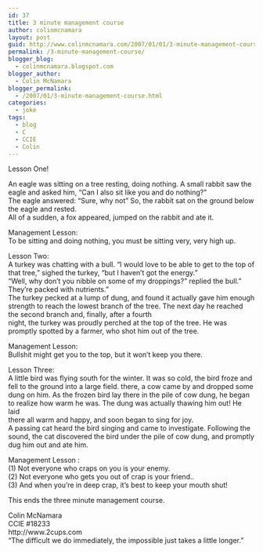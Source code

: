 ```yaml
---
id: 37
title: 3 minute management course
author: colinmcnamara
layout: post
guid: http://www.colinmcnamara.com/2007/01/01/3-minute-management-course/
permalink: /3-minute-management-course/
blogger_blog:
  - colinmcnamara.blogspot.com
blogger_author:
  - Colin McNamara
blogger_permalink:
  - /2007/01/3-minute-management-course.html
categories:
  - joke
tags:
  - blog
  - C
  - CCIE
  - Colin
---
```

Lesson One!

An eagle was sitting on a tree resting, doing nothing. A small rabbit saw the eagle and asked him, &#8220;Can I also sit like you and do nothing?&#8221;  
The eagle answered: &#8220;Sure, why not&#8221; So, the rabbit sat on the ground below the eagle and rested.  
All of a sudden, a fox appeared, jumped on the rabbit and ate it.

Management Lesson:  
To be sitting and doing nothing, you must be sitting very, very high up.

Lesson Two:  
A turkey was chatting with a bull. &#8220;I would love to be able to get to the top of that tree,&#8221; sighed the turkey, &#8220;but I haven&#8217;t got the energy.&#8221;  
&#8220;Well, why don&#8217;t you nibble on some of my droppings?&#8221; replied the bull.&#8221; They&#8217;re packed with nutrients.&#8221;  
The turkey pecked at a lump of dung, and found it actually gave him enough strength to reach the lowest branch of the tree. The next day he reached the second branch and, finally, after a fourth  
night, the turkey was proudly perched at the top of the tree. He was promptly spotted by a farmer, who shot him out of the tree.

Management Lesson:  
Bullshit might get you to the top, but it won&#8217;t keep you there.

Lesson Three:  
A little bird was flying south for the winter. It was so cold, the bird froze and fell to the ground into a large field. there, a cow came by and dropped some dung on him. As the frozen bird lay there in the pile of cow dung, he began to realize how warm he was. The dung was actually thawing him out! He laid  
there all warm and happy, and soon began to sing for joy.  
A passing cat heard the bird singing and came to investigate. Following the sound, the cat discovered the bird under the pile of cow dung, and promptly dug him out and ate him.

Management Lesson :  
(1) Not everyone who craps on you is your enemy.  
(2) Not everyone who gets you out of crap is your friend..  
(3) And when you&#8217;re in deep crap, it&#8217;s best to keep your mouth shut!

This ends the three minute management course.

<p class="blogger-post-footer">
  Colin McNamara<br /> CCIE #18233<br /> http://www.2cups.com<br /> &#8220;The difficult we do immediately, the impossible just takes a little longer.&#8221;
</p>